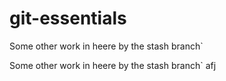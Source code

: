 # git-essentials

Some other work in heere by the stash branch`

Some other work in heere by the stash branch` afj
